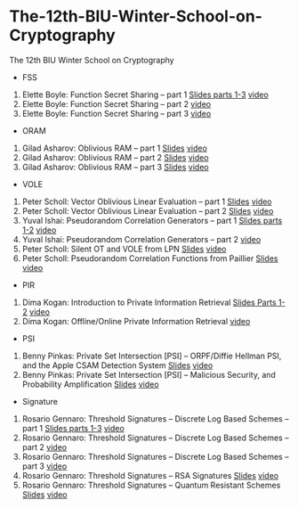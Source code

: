 # The-12th-BIU-Winter-School-on-Cryptography
The 12th BIU Winter School on Cryptography

+ FSS
1. Elette Boyle: Function Secret Sharing – part 1  [Slides parts 1-3](./FSS/Elette%20Boyle-%20Function%20Secret%20Sharing%20%E2%80%93%20part%201-3.pdf) [video](https://www.youtube.com/watch?v=fAXlOOs2t88)
2. Elette Boyle: Function Secret Sharing – part 2 [video](https://www.youtube.com/watch?v=Zm-MUVve2_w)
3. Elette Boyle: Function Secret Sharing – part 3 [video](https://www.youtube.com/watch?v=ORBLeo3lB4U&t=9s)

+ ORAM
1. Gilad Asharov: Oblivious RAM – part 1 [Slides](./ORAM/Gilad%20Asharov-%20Oblivious%20RAM%20%E2%80%93%20part%201.pdf) [video](https://www.youtube.com/watch?v=2Dhtzyr6KTM&list=PL8Vt-7cSFnw1F7bBFws2kWA-7JVFkqKTy&index=6)
2. Gilad Asharov: Oblivious RAM – part 2  [Slides](./ORAM/Gilad%20Asharov-%20Oblivious%20RAM%20%E2%80%93%20part%202.pdf) [video](https://www.youtube.com/watch?v=913Syx1Q6AQ&list=PL8Vt-7cSFnw1F7bBFws2kWA-7JVFkqKTy&index=7&t=3s)
3. Gilad Asharov: Oblivious RAM – part 3  [Slides](./ORAM/Gilad%20Asharov-%20Oblivious%20RAM%20%E2%80%93%20part%203.pdf) [video](https://www.youtube.com/watch?v=caPHoqZhyuk&list=PL8Vt-7cSFnw1F7bBFws2kWA-7JVFkqKTy&index=8&t=992s)

+ VOLE
1. Peter Scholl: Vector Oblivious Linear Evaluation – part 1  [Slides](./VOLE/Peter%20Scholl-%20Vector%20Oblivious%20Linear%20Evaluation%20%E2%80%93%20part%201.pdf) [video](https://www.youtube.com/watch?v=ZfdXY_oLhSo&list=PL8Vt-7cSFnw1F7bBFws2kWA-7JVFkqKTy&index=9&t=9s)
2. Peter Scholl: Vector Oblivious Linear Evaluation – part 2  [Slides](./VOLE/Peter%20Scholl-%20Vector%20Oblivious%20Linear%20Evaluation%20%E2%80%93%20part%202.pdf) [video](https://www.youtube.com/watch?v=i0Y6wdOgRR8&list=PL8Vt-7cSFnw1F7bBFws2kWA-7JVFkqKTy&index=10&t=4s)
3. Yuval Ishai: Pseudorandom Correlation Generators – part 1  [Slides parts 1-2](./VOLE/Peter%20Scholl-%20Pseudorandom%20Correlation%20Functions%20from%20Paillier.pdf) [video](https://www.youtube.com/watch?v=A2jWB6mlUPE&list=PL8Vt-7cSFnw1F7bBFws2kWA-7JVFkqKTy&index=11&t=5s)
4. Yuval Ishai: Pseudorandom Correlation Generators – part 2  [video](https://www.youtube.com/watch?v=AkfRu0yYkGU&list=PL8Vt-7cSFnw1F7bBFws2kWA-7JVFkqKTy&index=12&t=3s)
5. Peter Scholl: Silent OT and VOLE from LPN  [Slides](./VOLE/Peter%20Scholl-%20Silent%20OT%20and%20VOLE%20from%20LPN.pdf) [video](https://www.youtube.com/watch?v=OxXBa-pUwa4&list=PL8Vt-7cSFnw1F7bBFws2kWA-7JVFkqKTy&index=19)
6. Peter Scholl: Pseudorandom Correlation Functions from Paillier  [Slides](./VOLE/Peter%20Scholl-%20Pseudorandom%20Correlation%20Functions%20from%20Paillier.pdf) [video](https://www.youtube.com/watch?v=TbUQa-bJAHM&list=PL8Vt-7cSFnw1F7bBFws2kWA-7JVFkqKTy&index=20&t=1s)

+ PIR
1. Dima Kogan: Introduction to Private Information Retrieval  [Slides Parts 1-2](./PIR/Dima%20Kogan-%20Introduction%20to%20Private%20Information%20Retrieval%201-2.pdf) [video](https://www.youtube.com/watch?v=JBVP3_PmbsI&list=PL8Vt-7cSFnw1F7bBFws2kWA-7JVFkqKTy&index=13&t=1s)
2. Dima Kogan: Offline/Online Private Information Retrieval  [video](https://www.youtube.com/watch?v=lk2Ki5cq_fk&list=PL8Vt-7cSFnw1F7bBFws2kWA-7JVFkqKTy&index=14&t=1s)

+ PSI
1. Benny Pinkas: Private Set Intersection [PSI] – ORPF/Diffie Hellman PSI, and the Apple CSAM Detection System  [Slides](./PSI/Benny%20Pinkas-%20Private%20Set%20Intersection%20(PSI)%20%E2%80%93%20ORPF%3ADiffie%20Hellman%20PSI%2C%20and%20the%20Apple%20CSAM%20Detection%20System.pdf) [video](https://www.youtube.com/watch?v=1bkaE9RodeQ&list=PL8Vt-7cSFnw1F7bBFws2kWA-7JVFkqKTy&index=17&t=1s)
2. Benny Pinkas: Private Set Intersection [PSI] – Malicious Security, and Probability Amplification  [Slides](./PSI/Benny%20Pinkas-%20Private%20Set%20Intersection%20(PSI)%20%E2%80%93%20Malicious%20Security%2C%20and%20Probability%20Amplification.pdf) [video](https://www.youtube.com/watch?v=bNGMvPR563o&list=PL8Vt-7cSFnw1F7bBFws2kWA-7JVFkqKTy&index=18&t=3s)

+ Signature
1. Rosario Gennaro: Threshold Signatures  – Discrete Log Based Schemes – part 1  [Slides parts 1-3](./Signatures/Rosario%20Gennaro-%20Threshold%20Signatures%20%20%E2%80%93%20Discrete%20Log%20Based%20Schemes%201-3.pdf) [video](https://www.youtube.com/watch?v=Tz3-ZBXxraI&list=PL8Vt-7cSFnw1F7bBFws2kWA-7JVFkqKTy&index=15&t=1s)
2. Rosario Gennaro: Threshold Signatures  – Discrete Log Based Schemes – part 2 [video](https://www.youtube.com/watch?v=VRyHg2FjsoI&list=PL8Vt-7cSFnw1F7bBFws2kWA-7JVFkqKTy&index=16&t=7s)
3. Rosario Gennaro: Threshold Signatures – Discrete Log Based Schemes – part 3 [video](https://www.youtube.com/watch?v=shHNvP94IAA&list=PL8Vt-7cSFnw1F7bBFws2kWA-7JVFkqKTy&index=21&t=1s)
4. Rosario Gennaro: Threshold Signatures – RSA Signatures  [Slides](./Signatures/Rosario%20Gennaro-%20Threshold%20Signatures%20%E2%80%93%20RSA%20Signatures.pdf) [video](https://www.youtube.com/watch?v=rz78hRliZDA&list=PL8Vt-7cSFnw1F7bBFws2kWA-7JVFkqKTy&index=22&t=1s)
5. Rosario Gennaro: Threshold Signatures – Quantum Resistant Schemes  [Slides](./Signatures/Rosario%20Gennaro-%20Threshold%20Signatures%20%E2%80%93%20Quantum%20Resistant%20Schemes.pdf) [video](https://www.youtube.com/watch?v=sFiyBaODyUA&list=PL8Vt-7cSFnw1F7bBFws2kWA-7JVFkqKTy&index=23)